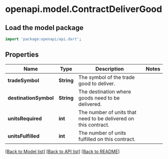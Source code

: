 # openapi.model.ContractDeliverGood

## Load the model package
```dart
import 'package:openapi/api.dart';
```

## Properties
Name | Type | Description | Notes
------------ | ------------- | ------------- | -------------
**tradeSymbol** | **String** | The symbol of the trade good to deliver. | 
**destinationSymbol** | **String** | The destination where goods need to be delivered. | 
**unitsRequired** | **int** | The number of units that need to be delivered on this contract. | 
**unitsFulfilled** | **int** | The number of units fulfilled on this contract. | 

[[Back to Model list]](../README.md#documentation-for-models) [[Back to API list]](../README.md#documentation-for-api-endpoints) [[Back to README]](../README.md)


